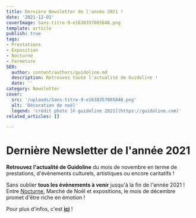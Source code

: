 ```yaml
---
title: Dernière Newsletter de l'année 2021 !
date: '2021-12-01'
coverImage: Sans-titre-9-e1638357065848.png
template: article
publish: true
tags:
- Prestations
- Exposition
- Nocturne
- Fermeture
SEO:
  author: content/authors/guidoline.md
  description: Retrouvez toute l'actualité de Guidoline !
  date: ''
category: Newsletter
cover:
  src: '/uploads/Sans-titre-9-e1638357065848.png'
  alt: 'Décoration de noël'
  legend: 'crédit photo [© guidoline 2021](https://guidoline.com)'
related_articles: []

---
```

# Dernière Newsletter de l'année 2021

**Retrouvez l'actualité de Guidoline** du mois de novembre en terme de prestations, d'évènements culturels, artistiques ou encore caritatifs !

Sans oublier **tous les évènements à venir** jusqu'à la fin de l'année 2021 ! Entre [Nocturne](https://www.facebook.com/events/318960943130839/?ref=newsfeed), Marché de Noël et expositions, le mois de décembre promet d'être riche en émotion !

Pour plus d'infos, c'est [**ici**](http://kork.mjt.lu/nl2/kork/mr5x9.html?hl=fr) !
